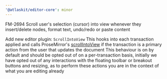 ```yaml
---
'@atlaskit/editor-core': minor
---
```


FM-2694 Scroll user's selection (cursor) into view whenever they insert/delete nodes, format text, undo/redo or paste content

Add new editor plugin: `ScrollIntoView`
This hooks into each transaction applied and calls ProseMirror's [scrollIntoView](https://prosemirror.net/docs/ref/#state.Transaction.scrollIntoView) if the transaction is a primary action from the user that updates the document
This behaviour is on by default and should be opted out of on a per-transaction basis, initially we have opted out of any interactions with the floating toolbar or breakout buttons and resizing, as to perform these actions you are in the context of what you are editing already
